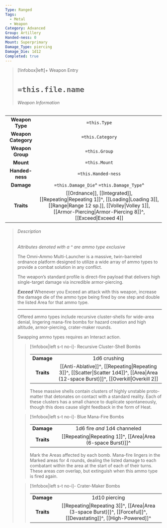 ```yaml
---
Type: Ranged
Tags:
  - Metal
  - Weapon
Category: Advanced
Group: Artillery
Handed-ness: 0
Mount: Superprimary
Damage_Type: piercing
Damage_Die: 1d12
Completed: true
---
```

> [!infobox|left]+ Weapon Entry
> # `=this.file.name`
> ###### Weapon Information
|                     |                                        |
|:-------------------:|:--------------------------------------:|
|   **Weapon Type**   |              `=this.Type`              |
| **Weapon Category** |            `=this.Category`            |
|  **Weapon Group**   |             `=this.Group`              |
|      **Mount**      |             `=this.Mount`              |
|   **Handed-ness**   |          `=this.Handed-ness`           |
|     **Damage**      | `=this.Damage_Die`^ `=this.Damage_Type`^ |
|     **Traits**      |      [[Ordnance]], [[Integrated]],  [[Repeating\|Repeating 1]]^, [[Loading\|Loading 3]], [[Range\|Range 12 sp.]], [[Volley\|Volley 1]], [[Armor-Piercing\|Armor-Piercing 8]]^, [[Exceed\|Exceed 4]]  |
> ###### *Description*
> 
> *Attributes denoted with a ^ are ammo type exclusive*
> 
> The Omni-Ammo Multi-Launcher is a massive, twin-barreled ordnance platform designed to utilize a wide array of ammo types to provide a combat solution in any conflict. 
> 
> The weapon’s standard profile is direct-fire payload that delivers high single-target damage via incredible armor-piercing.
> 
> ***Exceed*** Whenever you Exceed an attack with this weapon, increase the damage die of the ammo type being fired by one step and double the listed Area for that ammo type.
> - - -
> Offered ammo types include recursive cluster-shells for wide-area denial, lingering mana-fire bombs for hazard creation and high altitude, armor-piercing, crater-maker rounds. 
> 
> Swapping ammo types requires an Interact action.
> 
>>[!infobox|left s-t no-i]- Recursive Cluster-Shell Bombs
>>
>>|                 |     |
>>|:---------------:|:---:|
>>|   **Damage**    | 1d6 crushing   |
>>|   **Traits**    |[[Anti-Ablative]]^,  [[Repeating\|Repeating 3]]^, [[Scatter\|Scatter 1d4]]^, [[Area\|Area (12-space Burst)]]^, [[Overkill\|Overkill 2]]|
>> These massive shells contain clusters of highly unstable proto-matter that detonates on contact with a standard reality. Each of these clusters has a small chance to duplicate spontaneously, though this does cause slight feedback in the form of Heat.
>
>>[!infobox|left s-t no-i]- Blue Mana-Fire Bombs
>> 
>>|                 |     |
>>|:---------------:|:---:|
>>|   **Damage**    | 1d6 fire *and* 1d4 channeled   |
>>|   **Traits**    | [[Repeating\|Repeating 1]]^, [[Area\|Area (6-space Burst)]]^|
>> Mark the Areas affected by each bomb. Mana-fire lingers in the Marked areas for 4 rounds, dealing the listed damage to each combatant within the area at the start of each of their turns. These areas *can* overlap, but extinguish when this ammo type is fired again. 
>
>>[!infobox|left s-t no-i]- Crater-Maker Bombs
>>
>>|                 |     |
>>|:---------------:|:---:|
>>|   **Damage**    | 1d10 piercing    |
>>|   **Traits**    |[[Repeating\|Repeating 3]]^, [[Area\|Area (3-space Burst)]]^, [[Forceful]]^, [[Devastating]]^, [[High-Powered]]^ |
>>

